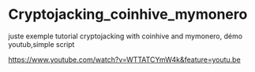 # Cryptojacking_coinhive_mymonero
juste exemple tutorial cryptojacking with coinhive and mymonero, démo youtub,simple script

https://www.youtube.com/watch?v=WTTATCYmW4k&feature=youtu.be
